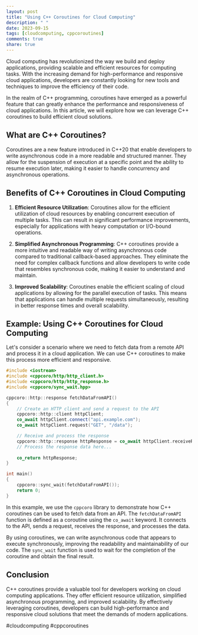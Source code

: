 ```yaml
---
layout: post
title: "Using C++ Coroutines for Cloud Computing"
description: " "
date: 2023-09-15
tags: [cloudcomputing, cppcoroutines]
comments: true
share: true
---
```


Cloud computing has revolutionized the way we build and deploy applications, providing scalable and efficient resources for computing tasks. With the increasing demand for high-performance and responsive cloud applications, developers are constantly looking for new tools and techniques to improve the efficiency of their code.

In the realm of C++ programming, coroutines have emerged as a powerful feature that can greatly enhance the performance and responsiveness of cloud applications. In this article, we will explore how we can leverage C++ coroutines to build efficient cloud solutions.

## What are C++ Coroutines?

Coroutines are a new feature introduced in C++20 that enable developers to write asynchronous code in a more readable and structured manner. They allow for the suspension of execution at a specific point and the ability to resume execution later, making it easier to handle concurrency and asynchronous operations.

## Benefits of C++ Coroutines in Cloud Computing

1. **Efficient Resource Utilization**: Coroutines allow for the efficient utilization of cloud resources by enabling concurrent execution of multiple tasks. This can result in significant performance improvements, especially for applications with heavy computation or I/O-bound operations.

2. **Simplified Asynchronous Programming**: C++ coroutines provide a more intuitive and readable way of writing asynchronous code compared to traditional callback-based approaches. They eliminate the need for complex callback functions and allow developers to write code that resembles synchronous code, making it easier to understand and maintain.

3. **Improved Scalability**: Coroutines enable the efficient scaling of cloud applications by allowing for the parallel execution of tasks. This means that applications can handle multiple requests simultaneously, resulting in better response times and overall scalability.

## Example: Using C++ Coroutines for Cloud Computing

Let's consider a scenario where we need to fetch data from a remote API and process it in a cloud application. We can use C++ coroutines to make this process more efficient and responsive. 

```cpp
#include <iostream>
#include <cppcoro/http/http_client.h>
#include <cppcoro/http/http_response.h>
#include <cppcoro/sync_wait.hpp>

cppcoro::http::response fetchDataFromAPI()
{
    // Create an HTTP client and send a request to the API
    cppcoro::http::client httpClient;
    co_await httpClient.connect("api.example.com");
    co_await httpClient.request("GET", "/data");

    // Receive and process the response
    cppcoro::http::response httpResponse = co_await httpClient.receiveResponse();
    // Process the response data here...
    
    co_return httpResponse;
}

int main()
{
    cppcoro::sync_wait(fetchDataFromAPI());
    return 0;
}
```

In this example, we use the `cppcoro` library to demonstrate how C++ coroutines can be used to fetch data from an API. The `fetchDataFromAPI` function is defined as a coroutine using the `co_await` keyword. It connects to the API, sends a request, receives the response, and processes the data.

By using coroutines, we can write asynchronous code that appears to execute synchronously, improving the readability and maintainability of our code. The `sync_wait` function is used to wait for the completion of the coroutine and obtain the final result.

## Conclusion

C++ coroutines provide a valuable tool for developers working on cloud computing applications. They offer efficient resource utilization, simplified asynchronous programming, and improved scalability. By effectively leveraging coroutines, developers can build high-performance and responsive cloud solutions that meet the demands of modern applications.

#cloudcomputing #cppcoroutines